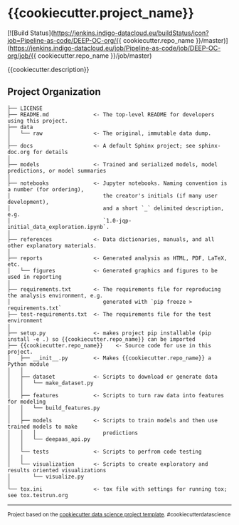 {{cookiecutter.project_name}}
==============================

[![Build Status](https://jenkins.indigo-datacloud.eu/buildStatus/icon?job=Pipeline-as-code/DEEP-OC-org/{{ cookiecutter.repo_name }}/master)](https://jenkins.indigo-datacloud.eu/job/Pipeline-as-code/job/DEEP-OC-org/job/{{ cookiecutter.repo_name }}/job/master)

{{cookiecutter.description}}

Project Organization
------------

    ├── LICENSE
    ├── README.md              <- The top-level README for developers using this project.
    ├── data
    │   └── raw                <- The original, immutable data dump.
    │
    ├── docs                   <- A default Sphinx project; see sphinx-doc.org for details
    │
    ├── models                 <- Trained and serialized models, model predictions, or model summaries
    │
    ├── notebooks              <- Jupyter notebooks. Naming convention is a number (for ordering),
    │                             the creator's initials (if many user development), 
    │                             and a short `_` delimited description, e.g.
    │                             `1.0-jqp-initial_data_exploration.ipynb`.
    │
    ├── references             <- Data dictionaries, manuals, and all other explanatory materials.
    │
    ├── reports                <- Generated analysis as HTML, PDF, LaTeX, etc.
    │   └── figures            <- Generated graphics and figures to be used in reporting
    │
    ├── requirements.txt       <- The requirements file for reproducing the analysis environment, e.g.
    │                             generated with `pip freeze > requirements.txt`
    ├── test-requirements.txt  <- The requirements file for the test environment
    │
    ├── setup.py               <- makes project pip installable (pip install -e .) so {{cookiecutter.repo_name}} can be imported
    ├── {{cookiecutter.repo_name}}    <- Source code for use in this project.
    │   ├── __init__.py        <- Makes {{cookiecutter.repo_name}} a Python module
    │   │
    │   ├── dataset            <- Scripts to download or generate data
    │   │   └── make_dataset.py
    │   │
    │   ├── features           <- Scripts to turn raw data into features for modeling
    │   │   └── build_features.py
    │   │
    │   ├── models             <- Scripts to train models and then use trained models to make
    │   │   │                     predictions
    │   │   └── deepaas_api.py
    │   │
    │   └── tests              <- Scripts to perfrom code testing
    │   │
    │   └── visualization      <- Scripts to create exploratory and results oriented visualizations
    │       └── visualize.py
    │
    └── tox.ini                <- tox file with settings for running tox; see tox.testrun.org


--------

<p><small>Project based on the <a target="_blank" href="https://drivendata.github.io/cookiecutter-data-science/">cookiecutter data science project template</a>. #cookiecutterdatascience</small></p>
